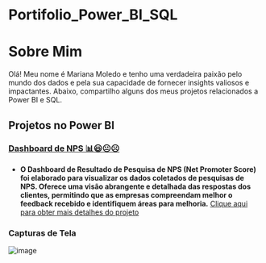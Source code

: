 # Portifolio_Power_BI_SQL

# Sobre Mim

Olá! Meu nome é Mariana Moledo e tenho uma verdadeira paixão pelo mundo dos dados e pela sua capacidade de fornecer insights valiosos e impactantes. Abaixo, compartilho alguns dos meus projetos relacionados a Power BI e SQL.

## Projetos no Power BI

### [**Dashboard de NPS 📊😃😐☹️**](https://github.com/Eduardoppereira/PBI_ORCAMENTO/tree/main)
 - **O Dashboard de Resultado de Pesquisa de NPS (Net Promoter Score) foi elaborado para visualizar os dados coletados de pesquisas de NPS. Oferece uma visão abrangente e detalhada das respostas dos clientes, permitindo que as empresas compreendam melhor o feedback recebido e identifiquem áreas para melhoria.**
[Clique aqui para obter mais detalhes do projeto](https://github.com/marianamoledo/PowerBI_Pesquisa_NPS/blob/main/README.md)
   
### Capturas de Tela
![image](https://github.com/marianamoledo/Portfolio_Power_BI_SQL/assets/143563078/bf75b45b-d0bb-4af7-a280-86497c2ae9e4)

